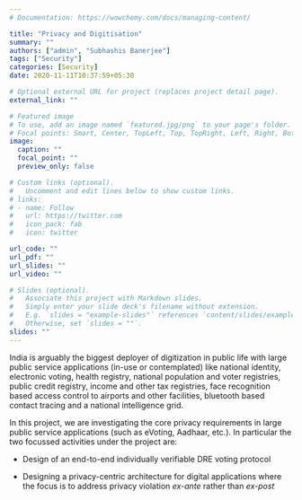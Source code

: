 ```yaml
---
# Documentation: https://wowchemy.com/docs/managing-content/

title: "Privacy and Digitisation"
summary: ""
authors: ["admin", "Subhashis Banerjee"]
tags: ["Security"]
categories: [Security]
date: 2020-11-11T10:37:59+05:30

# Optional external URL for project (replaces project detail page).
external_link: ""

# Featured image
# To use, add an image named `featured.jpg/png` to your page's folder.
# Focal points: Smart, Center, TopLeft, Top, TopRight, Left, Right, BottomLeft, Bottom, BottomRight.
image:
  caption: ""
  focal_point: ""
  preview_only: false

# Custom links (optional).
#   Uncomment and edit lines below to show custom links.
# links:
# - name: Follow
#   url: https://twitter.com
#   icon_pack: fab
#   icon: twitter

url_code: ""
url_pdf: ""
url_slides: ""
url_video: ""

# Slides (optional).
#   Associate this project with Markdown slides.
#   Simply enter your slide deck's filename without extension.
#   E.g. `slides = "example-slides"` references `content/slides/example-slides.md`.
#   Otherwise, set `slides = ""`.
slides: ""
---
```

 
 India is arguably the biggest deployer of digitization in public life with large public service applications (in-use or contemplated) like national identity, electronic voting, health registry, national population and voter registries, public credit registry, income and other tax registries, face recognition based access control to airports and other facilities, bluetooth based contact tracing and a national intelligence grid. 

In this project, we are investigating the core privacy requirements in large public service
applications (such as eVoting, Aadhaar, etc.). In particular the two focussed activities under the project are:

- Design of an end-to-end individually verifiable DRE voting protocol

- Designing a privacy-centric architecture for digital applications where the focus is to address privacy violation *ex-ante* rather than *ex-post* 
